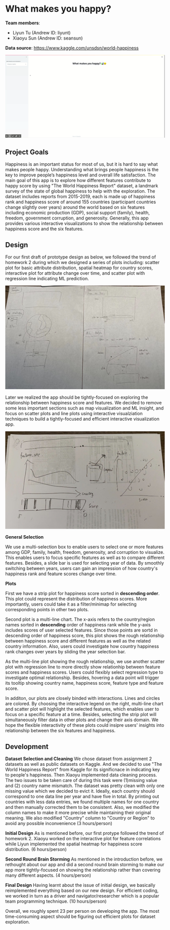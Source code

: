 # What makes you happy?

**Team members**:

- Liyun Tu (Andrew ID: liyunt)
- Xiaoyu Sun (Andrew ID: seansun)

**Data source**: https://www.kaggle.com/unsdsn/world-happiness

[![A screenshot of the application](https://github.com/CMU-IDS-2020/a3-hello-world/raw/master/demo.gif)](https://github.com/CMU-IDS-2020/a3-hello-world/blob/master/demo.gif)



## Project Goals

Happiness is an important status for most of us, but it is hard to say what makes people happy. Understanding what brings people happiness is the key to improve people’s happiness level and overall life satisfaction. The main goal of this app is to explore how different features contribute to happy score by using "The World Happiness Report" dataset, a landmark survey of the state of global happiness to help with the exploration. The dataset includes reports from 2015-2019, each is made up of happiness rank and happiness score of around 155 countries (participant countries change slightly over years) around the world based on six features including economic production (GDP), social support (family), health, freedom, government corruption, and generosity. Generally, this app provides various interactive visualizations to show the relationship between happiness score and the six features.



## Design

For our first draft of prototype design as below, we followed the trend of homework 2 during which we designed a series of plots including: scatter plot for basic attribute distribution, spatial heatmap for country scores, interactive plot for attribute change over time, and scatter plot with regression line indicating ML prediction.

[![The initial draft prototype](https://github.com/CMU-IDS-2020/a3-hello-world/raw/master/prototype_old.JPG)](https://github.com/CMU-IDS-2020/a3-hello-world/blob/master/prototype_old.JPG)

Later we realized the app should be tightly-focused on exploring the relationship between happiness score and features. We decided to remove some less important sections such as map visualization and ML insight, and focus on scatter plots and line plots using interactive visualziation techniques to build a tightly-focused and efficient interactive visualization app.

[![The final draft prototype](https://github.com/CMU-IDS-2020/a3-hello-world/raw/master/prototype_final.JPG)](https://github.com/CMU-IDS-2020/a3-hello-world/blob/master/prototype_final.JPG)



**General Selection**

We use a multi-selection box to enable users to select one or more features among GDP, family, health, freedom, generosity, and corruption to visualize. This enables users to focus specific features as well as to compare different features. Besides, a slide bar is used for selecting year of data. By smoothly switching between years, users can gain an impression of how country's happiness rank and feature scores change over time.

**Plots**

First we have a strip plot for happiness score sorted in **descending order**. This plot could represent the distribution of happiness scores. More importantly, users could take it as a filter/minimap for selecting corresponding points in other two plots.

Second plot is a multi-line chart. The x-axis refers to the country/region names sorted in **descending** order of happiness rank while the y-axis includes scores of user selected features. Since those points are sortd in descending order of happiness score, this plot shows the rough relationship between happiness score and different features as well as the related country information. Also, users could investigate how country happiness rank changes over years by sliding the year selection bar.

As the multi-line plot showing the rough relationship, we use another scatter plot with regression line to more directly show relationhip between feature scores and happiness scores. Users could flexibly select regression type to investigate optimal relationship. Besides, hovering a data point will trigger its tooltip showing country name, happiness score, feature type and feature score.

In additon, our plots are closely binded with interactions. Lines and circles are colored. By choosing the interactive legend on the right, multi-line chart and scatter plot will highlight the selected features, which enables user to focus on a specific feature at a time. Besides, selecting the strip plot will simultaneously filter data in other plots and change their axis domain. We hope the flexible interactivity of these plots could insipre users' insights into relationship between the six features and happiness.



## Development

**Dataset Selection and Cleaning** We chose dataset from assignment 2 datasets as well as public datasets on Kaggle. And we decided to use "The World Happiness Report" from Kaggle for its significnace in indicating key to people's happiness. Then Xiaoyu implemented data cleaning process. The two issues to be taken care of during this task were (1)missing value and (2) country name mismatch. The dataset was pretty clean with only one missing value which we decided to evict it. Ideally, each country should correspond to one data line per year and have five in total. By printing out countries with less data entries, we found multiple names for one country and then manually corrected them to be consistent. Also, we modified the column names to make it more precise while maintaining their original meaning. We also modified "Country" column to "Country or Region" to avoid any possible inconvenience (3 hours/person)

**Initial Design** As is mentioned before, our first protype followed the trend of homework 2. Xiaoyu worked on the interactive plot for feature correlations while Liyun implemented the spatial heatmap for happiness score distribution. (6 hours/person)

**Second Round Brain Storming** As mentioned in the introduction before, we rethought about our app and did a second round brain storming to make our app more tightly-focused on showing the relationship rather than covering many different aspects. (4 hours/person)

**Final Design** Having learnt about the issue of initial design, we basically reimplemented everything based on our new design. For efficient coding, we worked in turn as a driver and navigator/researcher which is a popular team programming technique. (10 hours/person)

Overall, we roughly spent 23 per person on developing the app. The most time-consuming aspect should be figuring out efficient plots for dataset exploration.